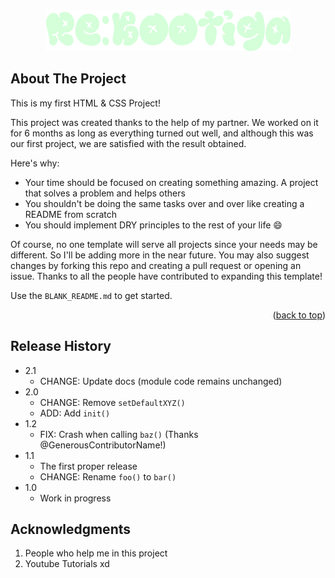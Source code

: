 <!-- LOGO PRESENTATION -->
<div align="center">
  <a href="https://github.com/Sailok25">
    <img src="rebootiga.png" alt="Logo">
  </a>
</div>



<!-- ABOUT THE PROJECT -->
## About The Project
This is my first HTML & CSS Project!

This project was created thanks to the help of my partner. We worked on it for 6 months as long as everything turned out well, and although this was our first project, we are satisfied with the result obtained.

Here's why:
* Your time should be focused on creating something amazing. A project that solves a problem and helps others
* You shouldn't be doing the same tasks over and over like creating a README from scratch
* You should implement DRY principles to the rest of your life :smile:

Of course, no one template will serve all projects since your needs may be different. So I'll be adding more in the near future. You may also suggest changes by forking this repo and creating a pull request or opening an issue. Thanks to all the people have contributed to expanding this template!

Use the `BLANK_README.md` to get started.

<p align="right">(<a href="#readme-top">back to top</a>)</p>



## Release History

* 2.1
    * CHANGE: Update docs (module code remains unchanged)
* 2.0
    * CHANGE: Remove `setDefaultXYZ()`
    * ADD: Add `init()`
* 1.2
    * FIX: Crash when calling `baz()` (Thanks @GenerousContributorName!)
* 1.1
    * The first proper release
    * CHANGE: Rename `foo()` to `bar()`
* 1.0
    * Work in progress



## Acknowledgments
1. People who help me in this project
2. Youtube Tutorials xd
